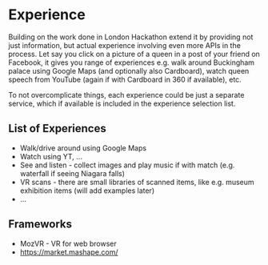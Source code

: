 # Experience

Building on the work done in London Hackathon extend it by providing not just information, but actual experience involving even more APIs in the process. Let say you click on a picture of a queen in a post of your friend on Facebook, it gives you range of experiences e.g. walk around Buckingham palace using Google Maps (and optionally also Cardboard), watch queen speech from YouTube (again if with Cardboard in 360 if available), etc.

To not overcomplicate things, each experience could be just a separate service, which if available is included in the experience selection list.

## List of Experiences

* Walk/drive around using Google Maps
* Watch using YT, ...
* See and listen - collect images and play music if with match (e.g. waterfall if seeing Niagara falls)
* VR scans - there are small libraries of scanned items, like e.g. museum exhibition items (will add examples later)
* ...

## Frameworks

* MozVR - VR for web browser
* https://market.mashape.com/